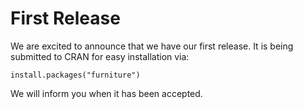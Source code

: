 # First Release

We are excited to announce that we have our first release. It is being submitted to CRAN for easy installation via:

```rstudio
install.packages("furniture")
```

We will inform you when it has been accepted.
